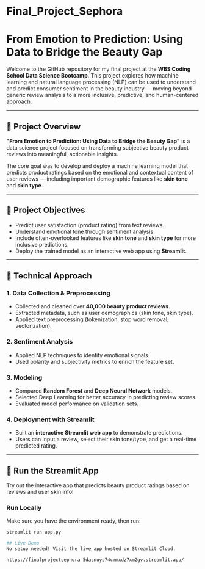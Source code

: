 # Final_Project_Sephora

# From Emotion to Prediction: Using Data to Bridge the Beauty Gap

Welcome to the GitHub repository for my final project at the **WBS Coding School Data Science Bootcamp**. This project explores how machine learning and natural language processing (NLP) can be used to understand and predict consumer sentiment in the beauty industry — moving beyond generic review analysis to a more inclusive, predictive, and human-centered approach.

---

## 🧠 Project Overview

**"From Emotion to Prediction: Using Data to Bridge the Beauty Gap"** is a data science project focused on transforming subjective beauty product reviews into meaningful, actionable insights.

The core goal was to develop and deploy a machine learning model that predicts product ratings based on the emotional and contextual content of user reviews — including important demographic features like **skin tone** and **skin type**.

---

## 🎯 Project Objectives

- Predict user satisfaction (product rating) from text reviews.
- Understand emotional tone through sentiment analysis.
- Include often-overlooked features like **skin tone** and **skin type** for more inclusive predictions.
- Deploy the trained model as an interactive web app using **Streamlit**.

---

## 🔧 Technical Approach

### 1. Data Collection & Preprocessing
- Collected and cleaned over **40,000 beauty product reviews**.
- Extracted metadata, such as user demographics (skin tone, skin type).
- Applied text preprocessing (tokenization, stop word removal, vectorization).

### 2. Sentiment Analysis
- Applied NLP techniques to identify emotional signals.
- Used polarity and subjectivity metrics to enrich the feature set.

### 3. Modeling
- Compared **Random Forest** and **Deep Neural Network** models.
- Selected Deep Learning for better accuracy in predicting review scores.
- Evaluated model performance on validation sets.

### 4. Deployment with Streamlit
- Built an **interactive Streamlit web app** to demonstrate predictions.
- Users can input a review, select their skin tone/type, and get a real-time predicted rating.

---

## 🚀 Run the Streamlit App

Try out the interactive app that predicts beauty product ratings based on reviews and user skin info!

### Run Locally

Make sure you have the environment ready, then run:

```bash
streamlit run app.py

## Live Demo
No setup needed! Visit the live app hosted on Streamlit Cloud:

https://finalprojectsephora-5dasnuys74cmmxdz7xm2gv.streamlit.app/
